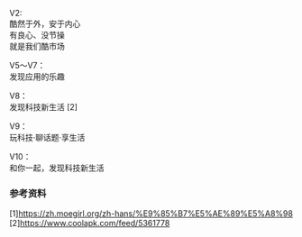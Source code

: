 V2:  
酷然于外，安于内心    
有良心、没节操    
就是我们酷市场   

V5～V7：    
发现应用的乐趣

V8：  
发现科技新生活  [2]

V9：   
玩科技·聊话题·享生活   

V10：   
和你一起，发现科技新生活   

### 参考资料
[1]https://zh.moegirl.org/zh-hans/%E9%85%B7%E5%AE%89%E5%A8%98  
[2]https://www.coolapk.com/feed/5361778